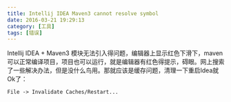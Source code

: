 ```yaml
---
title: Intellij IDEA Maven3 cannot resolve symbol
date: 2016-03-21 19:29:13
category: [工具]
tags: [错误]
---
```

Intellij IDEA + Maven3 模块无法引入得问题，编辑器上显示红色下滑下，maven可以正常编译项目，项目也可以运行，就是编辑器有红色得提示，碍眼。网上搜索了一些解决办法，但是没什么鸟用。那就应该是缓存问题，清理一下重启Idea就Ok了：
```
File -> Invalidate Caches/Restart...
```
